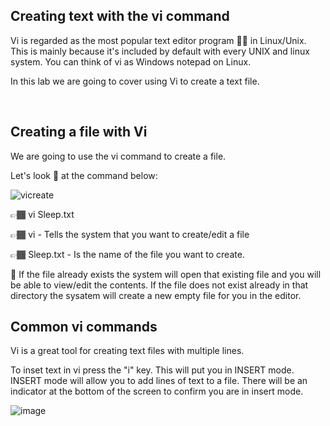 ## Creating text with the vi command

Vi is regarded as the most popular text editor program ✍🏽 in Linux/Unix. This is mainly because it's included by default with every UNIX
and linux system. You can think of vi as Windows notepad on Linux.

In this lab we are going to cover using Vi to create a text file.

&nbsp;
&nbsp;

## Creating a file with Vi
We are going to use the vi command to create a file. 

Let's look 👀 at the command below:

![vicreate](https://user-images.githubusercontent.com/109482212/183311283-c639fff2-3dab-42ed-b802-fe5cdd5f4764.jpg)


👉🏾 vi Sleep.txt

👉🏾 vi - Tells the system that you want to create/edit a file

👉🏾 Sleep.txt - Is the name of the file you want to create. 

🚨 If the file already exists the system will open that existing file and you will be able to view/edit the contents. If the file does not exist already in that directory the sysatem will create a new empty file for you in the editor.


## Common vi commands
Vi is a great tool for creating text files with multiple lines.

To inset text in vi press the "i" key. This will put you in INSERT mode. INSERT mode will allow you to add lines of text to a file. There will be an indicator at the bottom of the screen to confirm you are in insert mode.

![image](https://user-images.githubusercontent.com/109482212/183311467-cf3993b2-2354-4ff6-b024-e522a52693b6.png)

